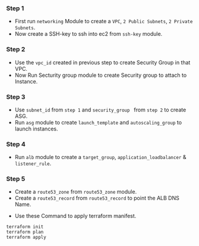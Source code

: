 ### Step 1

- First run `networking` Module to create a `VPC`, `2 Public Subnets`, `2 Private Subnets`.
- Now create  a SSH-key to ssh into ec2 from `ssh-key` module.

### Step 2

- Use the `vpc_id` created in previous step to create Security Group in that VPC.
- Now Run Secturity group module to create Security group to attach to Instance.

### Step 3

- Use `subnet_id` from `step 1` and `security_group ` from `step 2` to create ASG.
- Run `asg` module to create `launch_template` and `autoscaling_group` to launch instances.

### Step 4

- Run `alb` module to create a `target_group`, `application_loadbalancer` & `listener_rule`.

### Step 5

- Create a `route53_zone` from `route53_zone` module.
- Create a `route53_record` from `route53_record` to point the ALB DNS Name.

* Use these Command to apply terraform manifest.

```shell
terraform init
terraform plan
terraform apply
```

